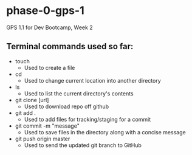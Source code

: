 # phase-0-gps-1
GPS 1.1 for Dev Bootcamp, Week 2

## Terminal commands used so far:
- touch
  - Used to create a file
- cd
  - Used to change current location into another directory
- ls
  - Used to list the current directory's contents
- git clone [url]
  - Used to download repo off github
- git add .
  - Used to add files for tracking/staging for a commit
- git commit -m "message"
  - Used to save files in the directory along with a concise message
- git push origin master
  - Used to send the updated git branch to GitHub

